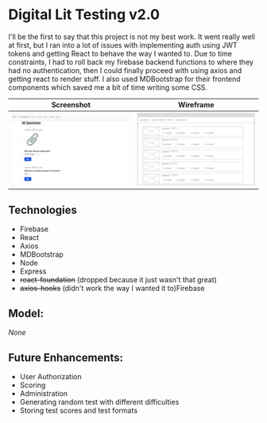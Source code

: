# Digital Lit Testing v2.0
I'll be the first to say that this project is not my best work. It went really well at first, but I ran into a lot of issues with implementing auth using JWT tokens and getting React to behave the way I wanted to. Due to time constraints, I had to roll back my firebase backend functions to where they had no authentication, then I could finally proceed with using axios and getting react to render stuff. I also used MDBootstrap for their frontend components which saved me a bit of time writing some CSS.

| Screenshot   |  Wireframe  | 
|---------------|-------------|
| [![Screenshot](readme_img/screenshot_thumb.png)](readme_img/screenshot.png) |  [![Wireframe](readme_img/wireframe_thumb.png)](readme_img/wireframe.png) |

## Technologies
- Firebase
- React
- Axios
- MDBootstrap
- Node
- Express
- ~~react-foundation~~ (dropped because it just wasn't that great)
- ~~axios-hooks~~ (didn't work the way I wanted it to)Firebase

## Model:
*None*

## Future Enhancements:
- User Authorization
- Scoring
- Administration
- Generating random test with different difficulties
- Storing test scores and test formats
